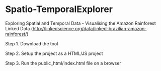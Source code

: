 Spatio-TemporalExplorer
=======================

Exploring Spatial and Temporal Data - Visualising the Amazon Rainforest Linked Data (http://linkedscience.org/data/linked-brazilian-amazon-rainforest/)

Step 1. Download the tool

Step 2. Setup the project as a HTML/JS project 

Step 3. Run the public_html/index.html file on a browser

